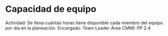 # Capacidad de equipo

Actividad: Se llena cuántas horas tiene disponible cada miembro del equipo por día en la planeación.
Encargado: Team Leader
Área CMMI: PP 2.4